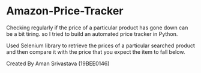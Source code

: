 # Amazon-Price-Tracker
Checking regularly if the price of a particular product has gone down can be a bit tiring. 
so I tried to build an automated price tracker in Python.

Used Selenium library to retrieve the prices of a particular searched product and then compare it with the price that 
you expect the item to fall below.


Created By Aman Srivastava (19BEE0146)